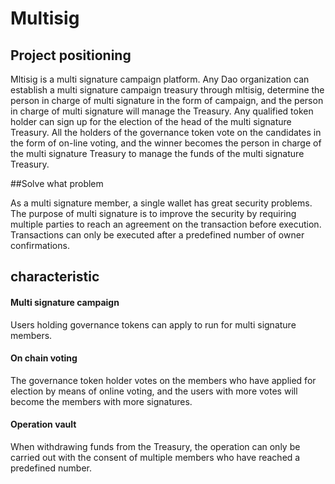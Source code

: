# Multisig

## Project positioning
Mltisig is a multi signature campaign platform. Any Dao organization can establish a multi signature campaign treasury through mltisig, determine the person in charge of multi signature in the form of campaign, and the person in charge of multi signature will manage the Treasury. Any qualified token holder can sign up for the election of the head of the multi signature Treasury. All the holders of the governance token vote on the candidates in the form of on-line voting, and the winner becomes the person in charge of the multi signature Treasury to manage the funds of the multi signature Treasury.

##Solve what problem

As a multi signature member, a single wallet has great security problems. The purpose of multi signature is to improve the security by requiring multiple parties to reach an agreement on the transaction before execution. Transactions can only be executed after a predefined number of owner confirmations.

## characteristic

#### Multi signature campaign
Users holding governance tokens can apply to run for multi signature members.
#### On chain voting
The governance token holder votes on the members who have applied for election by means of online voting, and the users with more votes will become the members with more signatures.
#### Operation vault
When withdrawing funds from the Treasury, the operation can only be carried out with the consent of multiple members who have reached a predefined number.



